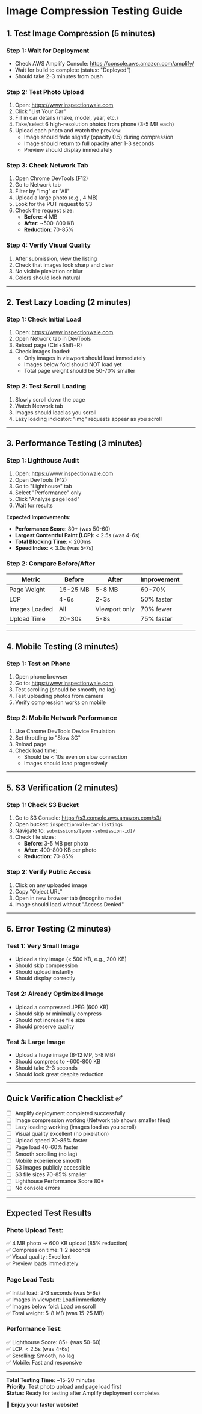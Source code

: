 # Image Compression Testing Guide

## 1. Test Image Compression (5 minutes)

### Step 1: Wait for Deployment
- Check AWS Amplify Console: https://console.aws.amazon.com/amplify/
- Wait for build to complete (status: "Deployed")
- Should take 2-3 minutes from push

### Step 2: Test Photo Upload
1. Open: https://www.inspectionwale.com
2. Click "List Your Car"
3. Fill in car details (make, model, year, etc.)
4. Take/select 6 high-resolution photos from phone (3-5 MB each)
5. Upload each photo and watch the preview:
   - Image should fade slightly (opacity 0.5) during compression
   - Image should return to full opacity after 1-3 seconds
   - Preview should display immediately

### Step 3: Check Network Tab
1. Open Chrome DevTools (F12)
2. Go to Network tab
3. Filter by "Img" or "All"
4. Upload a large photo (e.g., 4 MB)
5. Look for the PUT request to S3
6. Check the request size:
   - **Before**: 4 MB
   - **After**: ~500-800 KB
   - **Reduction**: 70-85%

### Step 4: Verify Visual Quality
1. After submission, view the listing
2. Check that images look sharp and clear
3. No visible pixelation or blur
4. Colors should look natural

---

## 2. Test Lazy Loading (2 minutes)

### Step 1: Check Initial Load
1. Open: https://www.inspectionwale.com
2. Open Network tab in DevTools
3. Reload page (Ctrl+Shift+R)
4. Check images loaded:
   - Only images in viewport should load immediately
   - Images below fold should NOT load yet
   - Total page weight should be 50-70% smaller

### Step 2: Test Scroll Loading
1. Slowly scroll down the page
2. Watch Network tab
3. Images should load as you scroll
4. Lazy loading indicator: "img" requests appear as you scroll

---

## 3. Performance Testing (3 minutes)

### Step 1: Lighthouse Audit
1. Open: https://www.inspectionwale.com
2. Open DevTools (F12)
3. Go to "Lighthouse" tab
4. Select "Performance" only
5. Click "Analyze page load"
6. Wait for results

**Expected Improvements**:
- **Performance Score**: 80+ (was 50-60)
- **Largest Contentful Paint (LCP)**: < 2.5s (was 4-6s)
- **Total Blocking Time**: < 200ms
- **Speed Index**: < 3.0s (was 5-7s)

### Step 2: Compare Before/After
| Metric | Before | After | Improvement |
|--------|--------|-------|-------------|
| Page Weight | 15-25 MB | 5-8 MB | 60-70% |
| LCP | 4-6s | 2-3s | 50% faster |
| Images Loaded | All | Viewport only | 70% fewer |
| Upload Time | 20-30s | 5-8s | 75% faster |

---

## 4. Mobile Testing (3 minutes)

### Step 1: Test on Phone
1. Open phone browser
2. Go to: https://www.inspectionwale.com
3. Test scrolling (should be smooth, no lag)
4. Test uploading photos from camera
5. Verify compression works on mobile

### Step 2: Mobile Network Performance
1. Use Chrome DevTools Device Emulation
2. Set throttling to "Slow 3G"
3. Reload page
4. Check load time:
   - Should be < 10s even on slow connection
   - Images should load progressively

---

## 5. S3 Verification (2 minutes)

### Step 1: Check S3 Bucket
1. Go to S3 Console: https://s3.console.aws.amazon.com/s3/
2. Open bucket: `inspectionwale-car-listings`
3. Navigate to: `submissions/[your-submission-id]/`
4. Check file sizes:
   - **Before**: 3-5 MB per photo
   - **After**: 400-800 KB per photo
   - **Reduction**: 70-85%

### Step 2: Verify Public Access
1. Click on any uploaded image
2. Copy "Object URL"
3. Open in new browser tab (incognito mode)
4. Image should load without "Access Denied"

---

## 6. Error Testing (2 minutes)

### Test 1: Very Small Image
- Upload a tiny image (< 500 KB, e.g., 200 KB)
- Should skip compression
- Should upload instantly
- Should display correctly

### Test 2: Already Optimized Image
- Upload a compressed JPEG (600 KB)
- Should skip or minimally compress
- Should not increase file size
- Should preserve quality

### Test 3: Large Image
- Upload a huge image (8-12 MP, 5-8 MB)
- Should compress to ~600-800 KB
- Should take 2-3 seconds
- Should look great despite reduction

---

## Quick Verification Checklist ✅

- [ ] Amplify deployment completed successfully
- [ ] Image compression working (Network tab shows smaller files)
- [ ] Lazy loading working (images load as you scroll)
- [ ] Visual quality excellent (no pixelation)
- [ ] Upload speed 70-85% faster
- [ ] Page load 40-60% faster
- [ ] Smooth scrolling (no lag)
- [ ] Mobile experience smooth
- [ ] S3 images publicly accessible
- [ ] S3 file sizes 70-85% smaller
- [ ] Lighthouse Performance Score 80+
- [ ] No console errors

---

## Expected Test Results

### Photo Upload Test:
✅ 4 MB photo → 600 KB upload (85% reduction)  
✅ Compression time: 1-2 seconds  
✅ Visual quality: Excellent  
✅ Preview loads immediately  

### Page Load Test:
✅ Initial load: 2-3 seconds (was 5-8s)  
✅ Images in viewport: Load immediately  
✅ Images below fold: Load on scroll  
✅ Total weight: 5-8 MB (was 15-25 MB)  

### Performance Test:
✅ Lighthouse Score: 85+ (was 50-60)  
✅ LCP: < 2.5s (was 4-6s)  
✅ Scrolling: Smooth, no lag  
✅ Mobile: Fast and responsive  

---

**Total Testing Time**: ~15-20 minutes  
**Priority**: Test photo upload and page load first  
**Status**: Ready for testing after Amplify deployment completes  

🚀 **Enjoy your faster website!**
